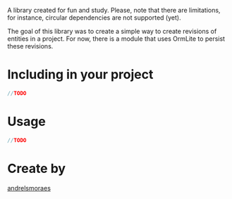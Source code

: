A library created for fun and study. Please, note that there are limitations, for instance, circular dependencies are not supported (yet).

The goal of this library was to create a simple way to create revisions of entities in a project. For now, there is a module that uses OrmLite to persist these revisions.

# Including in your project

```groovy
//TODO
```

# Usage

```groovy
//TODO
```

# Create by
[andrelsmoraes](https://github.com/andrelsmoraes)
